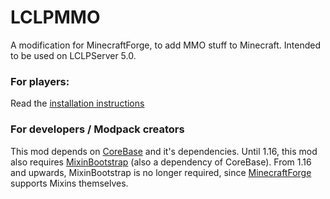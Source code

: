 # LCLPMMO
A modification for MinecraftForge, to add MMO stuff to Minecraft. Intended to be used on LCLPServer 5.0.

### For players:<br>
Read the [installation instructions](https://lclpnet.work/lclpserver/5.0#installationTitle)

### For developers / Modpack creators
This mod depends on <a href="https://github.com/LCLPYT/CoreBase">CoreBase</a> and it's dependencies.
Until 1.16, this mod also requires <a href="https://github.com/LXGaming/MixinBootstrap">MixinBootstrap</a> (also a dependency of CoreBase).
From 1.16 and upwards, MixinBootstrap is no longer required, since <a href="https://github.com/MinecraftForge/MinecraftForge">MinecraftForge</a> supports Mixins themselves.
